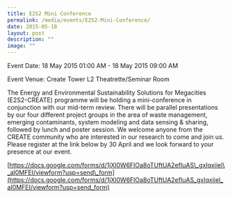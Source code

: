 ```yaml
---
title: E2S2 Mini Conference
permalink: /media/events/E2S2-Mini-Conference/
date: 2015-05-18
layout: post
description: ""
image: ""
---
```

Event Date: 18 May 2015 01:00 AM - 18 May 2015 09:00 AM

Event Venue: Create Tower L2 Theatrette/Seminar Room

The Energy and Environmental Sustainability Solutions for Megacities (E2S2-CREATE) programme will be holding a mini-conference in conjunction with our mid-term review. There will be parallel presentations by our four different project groups in the area of waste management, emerging contaminants, system modeling and data sensing & sharing, followed by lunch and poster session. We welcome anyone from the CREATE community who are interested in our research to come and join us. Please register at the link below by 30 April and we look forward to your presence at our event.

[https://docs.google.com/forms/d/1jXl0W6FlOa8oTUftUA2efIuAS\_gxIqxiiel\_aI0MFEI/viewform?usp=send\_form](https://docs.google.com/forms/d/1jXl0W6FlOa8oTUftUA2efIuAS_gxIqxiiel_aI0MFEI/viewform?usp=send_form)
